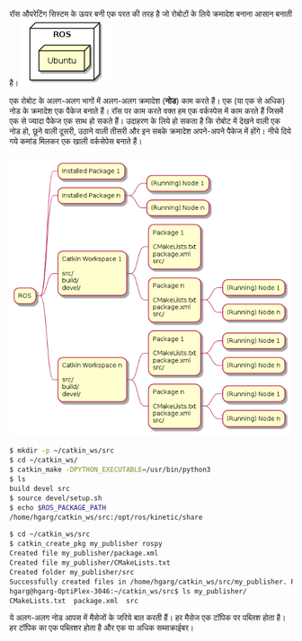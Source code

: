 रॉस औपरेटिंग सिस्टम के ऊपर बनी एक परत की तरह है जो रोबोटों के लिये क्रमादेश बनाना आसान बनाती है। 
![परत](/assets/ros.png)

एक रोबोट के अलग-अलग भागों में अलग-अलग क्रमादेश (**नोड**) काम करते हैं। एक (या एक से अधिक) नोड के क्रमादेश एक पैकेज बनाते हैं। रॉस पर काम करते वक्त हम एक वर्कस्पेस में काम करते हैं जिसमें एक से ज्यादा पैकेज एक साथ हो सकते हैं। उदाहरण के लिये हो सकता है कि रोबोट में देखने वाली एक नोड हो, छूने वाली दूसरी, उठाने वाली तीसरी और इन सबके क्रमादेश अपने-अपने पैकेज में होंगे। नीचे दिये गये कमांड मिलकर एक खाली वर्कसेपेस बनाते हैं।

![नोड](/assets/ros-2.png)
```bash
$ mkdir -p ~/catkin_ws/src
$ cd ~/catkin_ws/
$ catkin_make -DPYTHON_EXECUTABLE=/usr/bin/python3
$ ls
build devel src
$ source devel/setup.sh
$ echo $ROS_PACKAGE_PATH
/home/hgarg/catkin_ws/src:/opt/ros/kinetic/share
```
```bash
$ cd ~/catkin_ws/src
$ catkin_create_pkg my_publisher rospy
Created file my_publisher/package.xml
Created file my_publisher/CMakeLists.txt
Created folder my_publisher/src
Successfully created files in /home/hgarg/catkin_ws/src/my_publisher. Please adjust the values in package.xml.
hgarg@hgarg-OptiPlex-3046:~/catkin_ws/src$ ls my_publisher/
CMakeLists.txt  package.xml  src

```
ये अलग-अलग नोड आपस में मैसेजों के जरिये बात करती हैं। हर मैसेज एक टॉपिक पर पब्लिश होता है। हर टॉपिक का एक पब्लिशर होता है और एक या अधिक 
सब्सक्राईबर।
